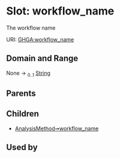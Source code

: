 
# Slot: workflow_name


The workflow name

URI: [GHGA:workflow_name](https://w3id.org/GHGA/workflow_name)


## Domain and Range

None &#8594;  <sub>0..1</sub> [String](types/String.md)

## Parents


## Children

 *  [AnalysisMethod➞workflow_name](AnalysisMethod_workflow_name.md)

## Used by

